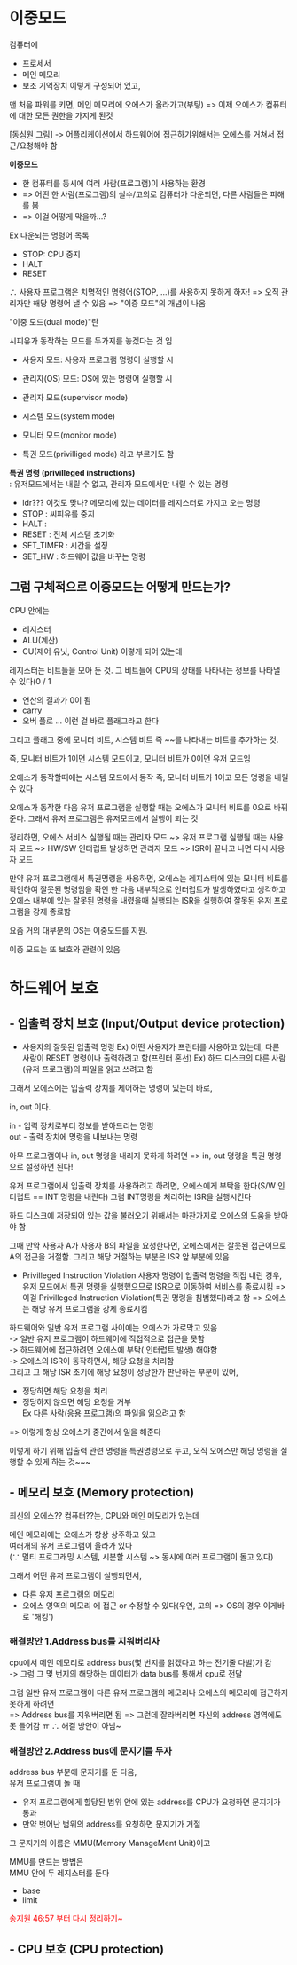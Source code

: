 
# 이중모드

컴퓨터에 
- 프로세서
- 메인 메모리
- 보조 기억장치
이렇게 구성되어 있고, 

맨 처음 파워를 키면, 메인 메모리에 오에스가 올라가고(부팅) => 이제 오에스가 컴퓨터에 대한 모든 권한을 가지게 된것


[동심원 그림]
-> 어플리케이션에서 하드웨어에 접근하기위해서는 오에스를 거쳐서 접근/요청해야 함



**이중모드**
- 한 컴퓨터를 동시에 여러 사람(프로그램)이 사용하는 환경
- => 어떤 한 사람(프로그램)의 실수/고의로 컴퓨터가 다운되면, 다른 사람들은 피해를 봄
- => 이걸 어떻게 막을까...?

Ex 다운되는 명령어 목록
- STOP: CPU 중지
- HALT
- RESET


∴ 사용자 프로그램은 치명적인 명령어(STOP, ...)를 사용하지 못하게 하자!
=> 오직 관리자만 해당 명령어 낼 수 있음
=> "이중 모드"의 개념이 나옴


"이중 모드(dual mode)"란

시피유가 동작하는 모드를 두가지를 놓겠다는 것 임
- 사용자 모드: 사용자 프로그램 명령어 실행할 시
- 관리자(OS) 모드: OS에 있는 명령어 실행할 시

- 관리자 모드(supervisor mode)
- 시스템 모드(system mode)
- 모니터 모드(monitor mode)
- 특권 모드(privilliged mode)
라고 부르기도 함


**특권 명령 (privilleged instructions)**  
: 유저모드에서는 내릴 수 없고, 관리자 모드에서만 내릴 수 있는 명령
- ldr??? 이것도 맞나? 메모리에 있는 데이터를 레지스터로 가지고 오는 명령
- STOP : 씨피유를 중지
- HALT : 
- RESET : 전체 시스템 초기화
- SET_TIMER : 시간을 설정
- SET_HW : 하드웨어 값을 바꾸는 명령



## 그럼 구체적으로 이중모드는 어떻게 만드는가?

CPU 안에는
- 레지스터
- ALU(계산)
- CU(제어 유닛, Control Unit)
이렇게 되어 있는데

레지스터는 비트들을 모아 둔 것.
그 비트들에 CPU의 상태를 나타내는 정보를 나타낼 수 있다(0 / 1
- 연산의 결과가 0이 됨
- carry
- 오버 플로
...
이런 걸 바로 플래그라고 한다


그리고 플래그 중에
모니터 비트, 시스템 비트 즉 ~~를 나타내는 비트를 추가하는 것.

즉, 모니터 비트가 1이면 시스템 모드이고,
모니터 비트가 0이면 유저 모드임

오에스가 동작할때에는 시스템 모드에서 동작
즉, 모니터 비트가 1이고 모든 명령을 내릴 수 있다

오에스가 동작한 다음 유저 프로그램을 실행할 때는
오에스가 모니터 비트를 0으로 바꿔준다.
그래서 유저 프로그램은 유저모드에서 실행이 되는 것

정리하면,
오에스 서비스 실행될 때는 관리자 모드
~> 유저 프로그램 실행될 때는 사용자 모드
~> HW/SW 인터럽트 발생하면 관리자 모드
~> ISR이 끝나고 나면 다시 사용자 모드



만약 유저 프로그램에서 특권명령을 사용하면,
오에스는 레지스터에 있는 모니터 비트를 확인하여 잘못된 명령임을 확인 한 다음
내부적으로 인터럽트가 발생하였다고 생각하고
오에스 내부에 있는 잘못된 명령을 내렸을때 실행되는 ISR을 실행하여
잘못된 유저 프로그램을 강제 종료함


요즘 거의 대부분의 OS는 이중모드를 지원.


이중 모드는 또 보호와 관련이 있음


# 하드웨어 보호

## - 입출력 장치 보호 (Input/Output device protection)
- 사용자의 잘못된 입출력 명령
Ex) 어떤 사용자가 프린터를 사용하고 있는데, 다른 사람이 RESET 명령이나 출력하려고 함(프린터 혼선)
Ex) 하드 디스크의 다른 사람(유저 프로그램)의 파일을 읽고 쓰려고 함

그래서 오에스에는 입출력 장치를 제어하는 명령이 있는데 바로,

in, out 이다.


in - 입력 장치로부터 정보를 받아드리는 명령  
out - 출력 장치에 명령을 내보내는 명령

아무 프로그램이나 in, out 명령을 내리지 못하게 하려면 => in, out 명령을 특권 명령으로 설정하면 된다!

유저 프로그램에서 입출력 장치를 사용하려고 하려면, 오에스에게 부탁을 한다(S/W 인터럽트 == INT 명령을 내린다)
그럼 INT명령을 처리하는 ISR을 실행시킨다


하드 디스크에 저장되어 있는 값을 불러오기 위해서는 
마찬가지로 오에스의 도움을 받아야 함

그때 만약 사용자 A가 사용자 B의 파일을 요청한다면,
오에스에서는 잘못된 접근이므로 A의 접근을 거절함.
그리고 해당 거절하는 부분은 ISR 앞 부분에 있음


- Privilleged Instruction Violation
사용자 명령이 입출력 명령을 직접 내린 경우, 
유저 모드에서 특권 명령을 실행했으므로 ISR으로 이동하여 서비스를 종료시킴
=> 이걸 Privilleged Instruction Violation(특권 명령을 침범했다)라고 함
=> 오에스는 해당 유저 프로그램을 강제 종료시킴


하드웨어와 일반 유저 프로그램 사이에는 오에스가 가로막고 있음  
-> 일반 유저 프로그램이 하드웨어에 직접적으로 접근을 못함  
-> 하드웨어에 접근하려면 오에스에 부탁( 인터럽트 발생) 해야함   
-> 오에스의 ISR이 동작하면서, 해당 요청을 처리함  
그리고 그 해당 ISR 초기에 해당 요청이 정당한가 판단하는 부분이 있어,  
- 정당하면 해당 요청을 처리
- 정당하지 않으면 해당 요청을 거부   
Ex 다른 사람(응용 프로그램)의 파일을 읽으려고 함   

=> 이렇게 항상 오에스가 중간에서 일을 해준다  

이렇게 하기 위해 입출력 관련 명령을 특권명령으로 두고, 오직 오에스만 해당 명령을 실행할 수 있게 하는 것~~~


## - 메모리 보호 (Memory protection)

최신의 오에스?? 컴퓨터??는, CPU와 메인 메모리가 있는데

메인 메모리에는 오에스가 항상 상주하고 있고  
여러개의 유저 프로그램이 올라가 있다   
(∵ 멀티 프로그래밍 시스템, 시분할 시스템 ~> 동시에 여러 프로그램이 돌고 있다)   

그래서 어떤 유저 프로그램이 실행되면서,
- 다른 유저 프로그램의 메모리
- 오에스 영역의 메모리
에 접근 or 수정할 수 있다(우연, 고의 => OS의 경우 이게바로 '해킹')


### 해결방안 1.Address bus를 지워버리자

cpu에서 메인 메모리로 address bus(몇 번지를 읽겠다고 하는 전기줄 다발)가 감  
-> 그럼 그 몇 번지의 해당하는 데이터가 data bus를 통해서 cpu로 전달

그럼 일반 유저 프로그램이 다른 유저 프로그램의 메모리나 오에스의 메모리에 접근하지 못하게 하려면   
=> Address bus를 지워버리면 됨
=> 그런데 잘라버리면 자신의 address 영역에도 못 들어감 ㅠ
∴ 해결 방안이 아님~

### 해결방안 2.Address bus에 문지기를 두자

address bus 부분에 문지기를 둔 다음,   
유저 프로그램이 돌 때
- 유저 프로그램에게 할당된 범위 안에 있는 address를 CPU가 요청하면 문지기가 통과
- 만약 벗어난 범위의 address를 요청하면 문지기가 거절

그 문지기의 이름은 MMU(Memory ManageMent Unit)이고

MMU를 만드는 방법은   
MMU 안에 두 레지스터를 둔다   
- base
- limit

<div style="stle:bold; color: red;">송지원 46:57 부터 다시 정리하기~</div>


## - CPU 보호 (CPU protection)

